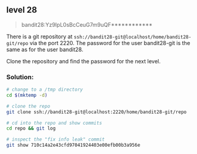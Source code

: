 ## level 28

>bandit28:Yz9IpL0sBcCeuG7m9uQF************

There is a git repository at `ssh://bandit28-git@localhost/home/bandit28-git/repo` via the port 2220. The password for the user bandit28-git is the same as for the user bandit28.

Clone the repository and find the password for the next level.

### Solution:

```bash
# change to a /tmp directory
cd $(mktemp -d)

# clone the repo
git clone ssh://bandit28-git@localhost:2220/home/bandit28-git/repo

# cd into the repo and show commits
cd repo && git log

# inspect the "fix info leak" commit
git show 710c14a2e43cfd97041924403e00efb00b3a956e
```